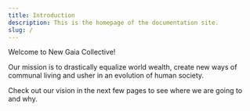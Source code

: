 ```yaml
---
title: Introduction
description: This is the homepage of the documentation site.
slug: /
---
```


Welcome to New Gaia Collective!

Our mission is to drastically equalize world wealth, create new ways of communal
living and usher in an evolution of human society.

Check out our vision in the next few pages to see where we are going to and why.
